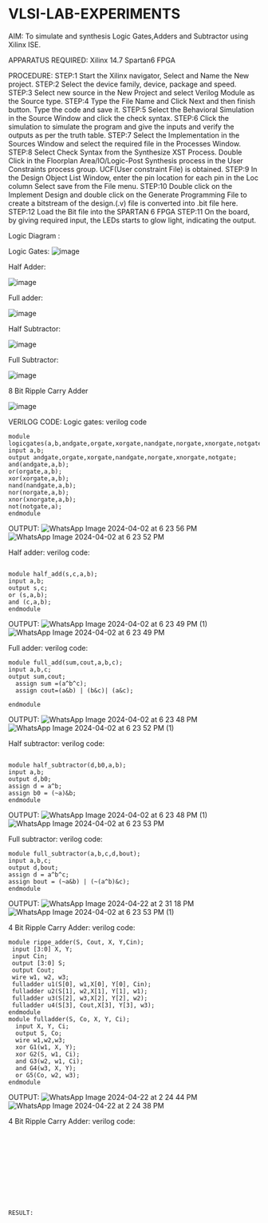 # VLSI-LAB-EXPERIMENTS
AIM: To simulate and synthesis Logic Gates,Adders and Subtractor using Xilinx ISE.

APPARATUS REQUIRED: Xilinx 14.7 Spartan6 FPGA

PROCEDURE: STEP:1 Start the Xilinx navigator, Select and Name the New project. STEP:2 Select the device family, device, package and speed. STEP:3 Select new source in the New Project and select Verilog Module as the Source type. STEP:4 Type the File Name and Click Next and then finish button. Type the code and save it. STEP:5 Select the Behavioral Simulation in the Source Window and click the check syntax. STEP:6 Click the simulation to simulate the program and give the inputs and verify the outputs as per the truth table. STEP:7 Select the Implementation in the Sources Window and select the required file in the Processes Window. STEP:8 Select Check Syntax from the Synthesize XST Process. Double Click in the Floorplan Area/IO/Logic-Post Synthesis process in the User Constraints process group. UCF(User constraint File) is obtained. STEP:9 In the Design Object List Window, enter the pin location for each pin in the Loc column Select save from the File menu. STEP:10 Double click on the Implement Design and double click on the Generate Programming File to create a bitstream of the design.(.v) file is converted into .bit file here. STEP:12 Load the Bit file into the SPARTAN 6 FPGA STEP:11 On the board, by giving required input, the LEDs starts to glow light, indicating the output.

Logic Diagram :

Logic Gates:
![image](https://github.com/navaneethans/VLSI-LAB-EXPERIMENTS/assets/6987778/ee17970c-3ac9-4603-881b-88e2825f41a4)


Half Adder:

![image](https://github.com/navaneethans/VLSI-LAB-EXPERIMENTS/assets/6987778/0e1ecb96-0c25-4556-832b-aeeedfdfe7b9)


Full adder:

![image](https://github.com/navaneethans/VLSI-LAB-EXPERIMENTS/assets/6987778/9bb3964c-438f-469d-a3de-c1cca6f323fb)


Half Subtractor:

![image](https://github.com/navaneethans/VLSI-LAB-EXPERIMENTS/assets/6987778/731470b7-eb4e-49f8-8bb7-2994052a7184)



Full Subtractor:

![image](https://github.com/navaneethans/VLSI-LAB-EXPERIMENTS/assets/6987778/d66f874b-c1f2-44b3-a035-7149b56430c1)



8 Bit Ripple Carry Adder

![image](https://github.com/navaneethans/VLSI-LAB-EXPERIMENTS/assets/6987778/7385a408-40a5-4203-8050-b72818622d79)



VERILOG CODE:
Logic gates:
verilog code
~~~
module logicgates(a,b,andgate,orgate,xorgate,nandgate,norgate,xnorgate,notgate);
input a,b;
output andgate,orgate,xorgate,nandgate,norgate,xnorgate,notgate;
and(andgate,a,b);
or(orgate,a,b);
xor(xorgate,a,b);
nand(nandgate,a,b);  
nor(norgate,a,b);
xnor(xnorgate,a,b);
not(notgate,a);
endmodule
~~~

OUTPUT:
![WhatsApp Image 2024-04-02 at 6 23 56 PM](https://github.com/Kirthana-2004/VLSI-LAB-EXP-1/assets/144320880/2e72f13a-5668-4b72-9256-c60baa3df009)
![WhatsApp Image 2024-04-02 at 6 23 52 PM](https://github.com/Kirthana-2004/VLSI-LAB-EXP-1/assets/144320880/963e0fae-826c-4ee6-93aa-6f6dbdd97ba1)


Half adder:
verilog code:
~~~

module half_add(s,c,a,b);
input a,b;
output s,c;
or (s,a,b);
and (c,a,b);
endmodule
~~~
OUTPUT:
![WhatsApp Image 2024-04-02 at 6 23 49 PM (1)](https://github.com/Kirthana-2004/VLSI-LAB-EXP-1/assets/144320880/91c95f40-4006-49ef-92ca-6229fdde7afe)
![WhatsApp Image 2024-04-02 at 6 23 49 PM](https://github.com/Kirthana-2004/VLSI-LAB-EXP-1/assets/144320880/b9553a07-05af-42fd-ad87-e962b4702c28)


Full adder:
verilog code:
~~~
module full_add(sum,cout,a,b,c);
input a,b,c;
output sum,cout;
  assign sum =(a^b^c);
  assign cout=(a&b) | (b&c)| (a&c);

endmodule
~~~

OUTPUT:
![WhatsApp Image 2024-04-02 at 6 23 48 PM](https://github.com/Kirthana-2004/VLSI-LAB-EXP-1/assets/144320880/182f8bb1-2291-4859-9fbe-3e0969884f97)
![WhatsApp Image 2024-04-02 at 6 23 52 PM (1)](https://github.com/Kirthana-2004/VLSI-LAB-EXP-1/assets/144320880/777c4867-914c-4ddc-9ae2-8fc0ddd3bc0c)

Half subtractor:
verilog code:
~~~

module half_subtractor(d,b0,a,b);
input a,b;
output d,b0;
assign d = a^b;
assign b0 = (~a)&b;
endmodule
~~~

OUTPUT:
![WhatsApp Image 2024-04-02 at 6 23 48 PM (1)](https://github.com/Kirthana-2004/VLSI-LAB-EXP-1/assets/144320880/0f992b52-92dd-4626-9e01-a50d12e6f778)
![WhatsApp Image 2024-04-02 at 6 23 53 PM](https://github.com/Kirthana-2004/VLSI-LAB-EXP-1/assets/144320880/062966a5-d357-4b78-bf28-1308f37322cd)

Full subtractor:
verilog code:
~~~
module full_subtractor(a,b,c,d,bout);
input a,b,c;
output d,bout;
assign d = a^b^c;
assign bout = (~a&b) | (~(a^b)&c);
endmodule
~~~

OUTPUT:
![WhatsApp Image 2024-04-22 at 2 31 18 PM](https://github.com/Kirthana-2004/VLSI-LAB-EXP-1/assets/144320880/e65684f5-b464-4ba9-ba16-6015b3620a1c)
![WhatsApp Image 2024-04-02 at 6 23 53 PM (1)](https://github.com/Kirthana-2004/VLSI-LAB-EXP-1/assets/144320880/d799e4b7-6f10-4b1a-bb0d-d6119ea85f28)


4 Bit Ripple Carry Adder:
verilog code:
~~~
module rippe_adder(S, Cout, X, Y,Cin);
 input [3:0] X, Y;
 input Cin;
 output [3:0] S;
 output Cout;
 wire w1, w2, w3;
 fulladder u1(S[0], w1,X[0], Y[0], Cin);
 fulladder u2(S[1], w2,X[1], Y[1], w1);
 fulladder u3(S[2], w3,X[2], Y[2], w2);
 fulladder u4(S[3], Cout,X[3], Y[3], w3);
endmodule
module fulladder(S, Co, X, Y, Ci);
  input X, Y, Ci;
  output S, Co;
  wire w1,w2,w3;
  xor G1(w1, X, Y);
  xor G2(S, w1, Ci);
  and G3(w2, w1, Ci);
  and G4(w3, X, Y);
  or G5(Co, w2, w3);
endmodule
~~~

OUTPUT:
![WhatsApp Image 2024-04-22 at 2 24 44 PM](https://github.com/Kirthana-2004/VLSI-LAB-EXP-1/assets/144320880/e54ef17e-86e0-41ab-991d-e6211ad9c5a1)
![WhatsApp Image 2024-04-22 at 2 24 38 PM](https://github.com/Kirthana-2004/VLSI-LAB-EXP-1/assets/144320880/9d4125ba-6e1f-42e5-9888-bf79bff0e44e)


4 Bit Ripple Carry Adder:
verilog code:
~~~











RESULT:

